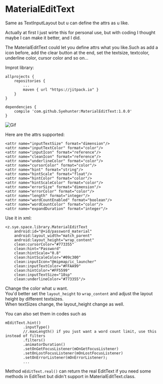 # MaterialEditText

Same as TextInputLayout but u can define the attrs as u like.

Actually at first I just wirte this for personal use, but with coding I thought maybe I can make it better, and I did.

The MaterialEditText could let you define attrs what you like.Such as add a icon before, add the clear button at the end, set the textsize, textcolor, underline color, cursor color and so on...

Improt library:

	allprojects {
		repositories {
			...
			maven { url "https://jitpack.io" }
		}
	}
	
	dependencies {
        compile 'com.github.Syehunter:MaterialEditText:1.0.0'
	}

![Gif](http://7xn4z4.com1.z0.glb.clouddn.com/MaterialEditText.gif)

Here are the attrs supported:

	
	<attr name="inputTextSize" format="dimension"/>
    <attr name="inputTextColor" format="color"/>
    <attr name="inputIcon" format="reference"/>
    <attr name="cleanIcon" format="reference"/>
    <attr name="underlineColor" format="color"/>
    <attr name="cursorColor" format="color"/>
    <attr name="hint" format="string"/>
    <attr name="hintScale" format="float"/>
    <attr name="hintColor" format="color"/>
    <attr name="hintScaleColor" format="color"/>
    <attr name="errorSize" format="dimension"/>
    <attr name="errorColor" format="color"/>
    <attr name="length" format="integer"/>
    <attr name="wordCountEnabled" format="boolean"/>
    <attr name="wordCountColor" format="color"/>
    <attr name="expandDuration" format="integer"/>

Use it in xml:

	<z.sye.space.library.MaterialEditText
        android:id="@+id/password_material"
        android:layout_width="match_parent"
        android:layout_height="wrap_content"
        clean:cursorColor="#773355"
        clean:hint="Password"
        clean:hintScale="0.8"
        clean:hintScaleColor="#09c300"
        clean:inputIcon="@mipmap/ic_launcher"
        clean:inputTextColor="#FFAA99"
        clean:hintColor="#FF5599"
        clean:inputTextSize="18sp"
        clean:underlineColor="#773355"/>

Change the color what u want.<br/>
You'd better set the `layout_height` to `wrap_content` and adjust the layout height by different textsizes.<br/>When textSizes change, the layout_height change as well.

You can also set them in codes such as

	mEditText.hint()
            .inputType()
            //.maxLength() if you just want a word count limit, use this instead of filters
            .filters()
			.animatorDuration()
            .setOnGetFocusListener(mOnGetFocusListener)
            .setOnLostFocusListener(mOnLostFocusListener)
            .setOnErrorListener(mOnErrorListener);
            ...

Method `mEditText.real()` can return the real EditText if you need some methods in EditText but didn't support in MaterialEditText.class.

	
